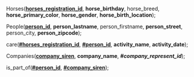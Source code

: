 Horses(**<ins>horses_registration_id<ins>**, **horse_birthday**, horse_breed, **horse_primary_color**, **horse_gender**, **horse_birth_location**);

People(**<ins>person_id<ins>**, **person_lastname**, person_firstname, **person_street**, person_city, **person_zipcode**);

care(**<ins>#horses_registration_id<ins>**, **<ins>#person_id<ins>**, **activity_name**, **activity_date**);


Companies(**<ins>company_siren<ins>**, **company_name**, ***#company_represent_id***);

is_part_of(**<ins>#person_id<ins>**, **<ins>#company_siren<ins>**);
